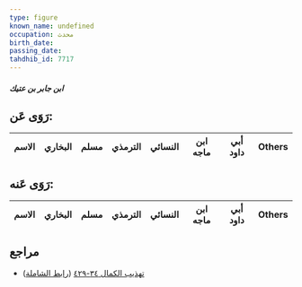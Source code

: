 ```yaml
---
type: figure
known_name: undefined
occupation: محدث
birth_date:
passing_date:
tahdhib_id: 7717
---
```

##### ابن جابر بن عتيك

## رَوَى عَن:
| الاسم | البخاري | مسلم | الترمذي | النسائي | ابن ماجه | أبي داود | Others |
| ----- | ------- | ---- | ------- | ------- | -------- | -------- | ------ |
## رَوَى عَنه:
| الاسم | البخاري | مسلم | الترمذي | النسائي | ابن ماجه | أبي داود | Others |
| ----- | ------- | ---- | ------- | ------- | -------- | -------- | ------ |
## مراجع
- [تهذيب الكمال ٣٤-٤٢٩](obsidian://open?vault=Tahdhib-al-Kamal&file=Figures/٧٧١٧-ابن%20جابر%20بن%20عتيك) ([رابط الشاملة](https://shamela.ws/book/3722/18546))
